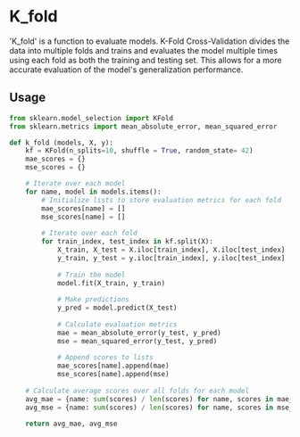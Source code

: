 # K_fold
'K_fold' is a function to evaluate models.
K-Fold Cross-Validation divides the data into multiple folds and trains and evaluates the model multiple times using each fold as both the training and testing set. This allows for a more accurate evaluation of the model's generalization performance.

## Usage

```python
from sklearn.model_selection import KFold
from sklearn.metrics import mean_absolute_error, mean_squared_error

def k_fold (models, X, y):
    kf = KFold(n_splits=10, shuffle = True, random_state= 42)
    mae_scores = {}
    mse_scores = {}

    # Iterate over each model
    for name, model in models.items():
        # Initialize lists to store evaluation metrics for each fold
        mae_scores[name] = []
        mse_scores[name] = []
        
        # Iterate over each fold
        for train_index, test_index in kf.split(X):
            X_train, X_test = X.iloc[train_index], X.iloc[test_index]
            y_train, y_test = y.iloc[train_index], y.iloc[test_index]
            
            # Train the model
            model.fit(X_train, y_train)
            
            # Make predictions
            y_pred = model.predict(X_test)
            
            # Calculate evaluation metrics
            mae = mean_absolute_error(y_test, y_pred)
            mse = mean_squared_error(y_test, y_pred)
            
            # Append scores to lists
            mae_scores[name].append(mae)
            mse_scores[name].append(mse)
    
    # Calculate average scores over all folds for each model
    avg_mae = {name: sum(scores) / len(scores) for name, scores in mae_scores.items()}
    avg_mse = {name: sum(scores) / len(scores) for name, scores in mse_scores.items()}
    
    return avg_mae, avg_mse
